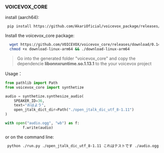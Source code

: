 ### VOICEVOX_CORE

install (aarch64):
```sh
 pip install https://github.com/AkariOficial/voicevox_package/releases/download/voicevox_core-0.14.1/voicevox_core-0.14.1+cpu.tar.gz
```

Install the voicevox_core package:
```sh
  wget https://github.com/VOICEVOX/voicevox_core/releases/download/0.14.1/download-linux-arm64
  chmod +x download-linux-arm64 && ./download-linux-arm64
```
> Go into the generated folder "voicevox_core" and copy the dependencie **libonnxruntime.so.1.13.1** to the your voicevox project

Usage：
```python
from pathlib import Path
from voicevox_core import synthetize

audio = synthetize.synthesize_audio(
    SPEAKER_ID=36,
    text="おはよう",
    open_jtalk_dict_dir=Path("./open_jtalk_dic_utf_8-1.11")
)

with open("audio.ogg", "wb") as f:
        f.write(audio)
```

or on the command line:
```sh
 python ./run.py ./open_jtalk_dic_utf_8-1.11 これはテストです ./audio.ogg
```
